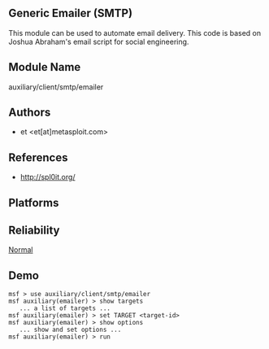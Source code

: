 ## Generic Emailer (SMTP)

This module can be used to automate email delivery. This 
code is based on Joshua Abraham's email script for social 
engineering.


## Module Name
auxiliary/client/smtp/emailer

## Authors
* et <et[at]metasploit.com>


## References
* http://spl0it.org/




## Platforms


## Reliability
[Normal](https://github.com/rapid7/metasploit-framework/wiki/Exploit-Ranking)

## Demo

```
msf > use auxiliary/client/smtp/emailer
msf auxiliary(emailer) > show targets
   ... a list of targets ...
msf auxiliary(emailer) > set TARGET <target-id>
msf auxiliary(emailer) > show options
   ... show and set options ...
msf auxiliary(emailer) > run
```
    
    